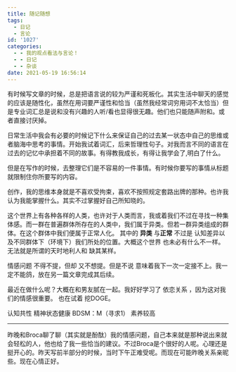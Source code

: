 ```yaml
---
title: 随记随想
tags:
  - 日记
  - 言论
id: '1027'
categories:
  - - 我的观点看法与言论！
  - - 日记
  - - 杂谈
date: 2021-05-19 16:56:14
---
```


有时候写文章的时候，总是把语言说的较为严谨和死板化。其实生活中聊天的感觉的应该是随性化，虽然在用词要严谨性和恰当（虽然我经常词穷用词不太恰当）但是专业词汇总是说和没有兴趣的人听/看也显得很无趣。他们也只能随声附和。或者直接讨厌掉。

日常生活中我会有必要的时候记下什么来保证自己的过去某一状态中自己的思维或者脑海中思考的事情。开始我试着词汇，后来哲理性句子。对我而言不同的语言在过去的记忆中承担着不同的故事。有得教我成长，有得让我学会了,明白了什么。

但是在写作的时候，去整理它们是不容易的一件事情。有时候你要写的事情从标题就限制住你所要写的内容。

创作，我的思维本身就是不喜欢受拘束，喜欢不按照规定套路出牌的那种。也许我认为我能掌握什么。其实不过掌握好自己所知晓的。

这个世界上有各种各样的人类，也许对于人类而言，我或着我们不过在寻找一种集体感。而一群在普遍群体所存在的人类中，我们属于异类。但若一群异类组成的群体。在这个群体中我们便属于正常人化。 其中的 **异类** 与**正常** 不过是 认知差异以及不同群体下（环境下）我们所处的位置。大概这个世界 也未必有什么不一样。无法就是所谓的天时地利人和 缺其某样。

情感问题 不得不提，但却 又不想提。但是不说 意味着我下一次一定接不上。我一定不能鸽，放在另一篇文章完成其后续。

最近在做什么呢？大概在和男友腻在一起。我好好学习了 依恋关系 ，因为这对我们的情感很重要。 也在试着 挖DOGE。

认知共性 精神状态健康 BDSM：M（寻求1） 素养较高

* * *

昨晚和Broca聊了聊（其实就是酚酞）我的情感问题，自己本来就是那种说出来就会轻松的人，他也给了我一些恰当的建议。不过Broca是个很好的人呢。心理还是挺开心的。昨天写前半部分的时候，当时下午正难受呢。而现在可能昨晚关系亲昵些。现在心情正好。